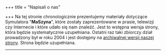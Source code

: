 +++
title = "Napisali o nas"

+++
Na tej stronie chronologicznie prezentujemy materiały dotyczące Symulatora "**MaSzyna**", które zostały zaprezentowane w prasie, telewizji czy Internecie i które udało się nam znaleźć. Jest to wstępna wersja strony, która będzie systematycznie uzupełniana. Ostatni raz taki zbiorczy dział prowadzony był w roku 2004 i jest dostępny na [archiwalnej wersji naszej strony](//eu07.pl/modules/news/index.php?storytopic=7). Strona będzie uzupełniana.

***